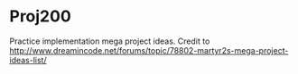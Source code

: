# Proj200
Practice implementation mega project ideas. Credit to http://www.dreamincode.net/forums/topic/78802-martyr2s-mega-project-ideas-list/
